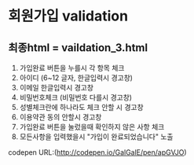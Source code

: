 # 회원가입 validation
## 최종html = vaildation_3.html

1. 가입완료 버튼을 누를시 각 항목 체크
2. 아이디 (6~12 글자, 한글입력시 경고창)
3. 이메일 한글입력시 경고창
4. 비밀번호체크 (비밀번호 다를시 경고창)
5. 성별체크란에 하나라도 체크 안할 시 경고창
6. 이용약관 동의 안할시 경고창
7. 가입완료 버튼을 눌렀을때 확인하지 않은 사항 체크
8. 모든사항을 입력했을시 "가입이 완료되었습니다" 노출

codepen URL:(http://codepen.io/GalGalE/pen/apGVJO)